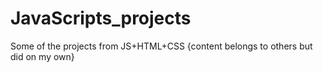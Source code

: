 # JavaScripts_projects
Some of the projects from JS+HTML+CSS {content belongs to others but did on my own}
